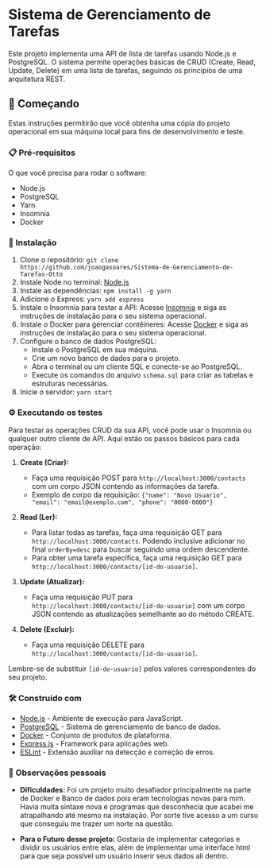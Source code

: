
# Sistema de Gerenciamento de Tarefas

Este projeto implementa uma API de lista de tarefas usando Node.js e PostgreSQL. O sistema permite operações básicas de CRUD (Create, Read, Update, Delete) em uma lista de tarefas, seguindo os princípios de uma arquitetura REST.

## 🚀 Começando

Estas instruções permitirão que você obtenha uma cópia do projeto operacional em sua máquina local para fins de desenvolvimento e teste.

### 📋 Pré-requisitos

O que você precisa para rodar o software:
- Node.js
- PostgreSQL
- Yarn
- Insomnia
- Docker

### 🔧 Instalação

1. Clone o repositório:
   `git clone https://github.com/joaogasoares/Sistema-de-Gerenciamento-de-Tarefas-Otto`
2. Instale Node no terminal:
   [Node.js](https://nodejs.org/en/)
3. Instale as dependências:
   `npm install -g yarn`
4. Adicione o Express:
   `yarn add express`
5. Instale o Insomnia para testar a API:
   Acesse [Insomnia](https://insomnia.rest/download) e siga as instruções de instalação para o seu sistema operacional.
6. Instale o Docker para gerenciar contêineres:
   Acesse [Docker](https://www.docker.com/products/docker-desktop) e siga as instruções de instalação para o seu sistema operacional.
7. Configure o banco de dados PostgreSQL:
   - Instale o PostgreSQL em sua máquina.
   - Crie um novo banco de dados para o projeto.
   - Abra o terminal ou um cliente SQL e conecte-se ao PostgreSQL.
   - Execute os comandos do arquivo `schema.sql` para criar as tabelas e estruturas necessárias.
8. Inicie o servidor:
   `yarn start`

### ⚙️ Executando os testes

Para testar as operações CRUD da sua API, você pode usar o Insomnia ou qualquer outro cliente de API. Aqui estão os passos básicos para cada operação:

1. **Create (Criar):**
   - Faça uma requisição POST para `http://localhost:3000/contacts` com um corpo JSON contendo as informações da tarefa.
   - Exemplo de corpo da requisição: `{"name": "Novo Usuario", "email": "email@exemplo.com", "phone": "0000-0000"}`

2. **Read (Ler):**
   - Para listar todas as tarefas, faça uma requisição GET para `http://localhost:3000/contacts`. Podendo inclusive adicionar no final `orderBy=desc` para buscar seguindo uma ordem descendente.
   - Para obter uma tarefa específica, faça uma requisição GET para `http://localhost:3000/contacts/[id-do-usuario]`.

3. **Update (Atualizar):**
   - Faça uma requisição PUT para `http://localhost:3000/contacts/[id-do-usuario]` com um corpo JSON contendo as atualizações semelhante ao do método CREATE.

4. **Delete (Excluir):**
   - Faça uma requisição DELETE para `http://localhost:3000/contacts/[id-do-usuario]`.

Lembre-se de substituir `[id-do-usuario]` pelos valores correspondentes do seu projeto.

### 🛠️ Construído com

- [Node.js](https://nodejs.org/) - Ambiente de execução para JavaScript.
- [PostgreSQL](https://www.postgresql.org/) - Sistema de gerenciamento de banco de dados.
- [Docker](https://www.docker.com/) - Conjunto de produtos de plataforma.
- [Express.js](https://expressjs.com/) - Framework para aplicações web.
- [ESLint](https://marketplace.visualstudio.com/items?itemName=dbaeumer.vscode-eslint) - Extensão auxiliar na detecção e correção de erros.

### 🤔 Observações pessoais

- **Dificuldades:** Foi um projeto muito desafiador principalmente na parte de Docker e Banco de dados pois eram tecnologias novas para mim. Havia muita sintaxe nova e programas que desconhecia que acabei me atrapalhando até mesmo na instalação. Por sorte tive acesso a um curso que conseguiu me trazer um norte na questão.

- **Para o Futuro desse projeto:** Gostaria de implementar categorias e dividir os usuários entre elas, além de implementar uma interface html para que seja possível um usuário inserir seus dados ali dentro.
